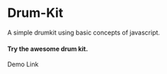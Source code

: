 # Drum-Kit

A simple drumkit using basic concepts of javascript.

<h4>Try the awesome drum kit.</h4>
<a>Demo Link</a>
